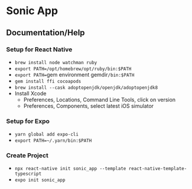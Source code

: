 # Sonic App

## Documentation/Help

### Setup for React Native
- `brew install node watchman ruby`
- `export PATH=/opt/homebrew/opt/ruby/bin:$PATH`
- `export PATH=`gem environment gemdir`/bin:$PATH`
- `gem install ffi cocoapods`
- `brew install --cask adoptopenjdk/openjdk/adoptopenjdk8`
- Install Xcode
  - Preferences, Locations, Command Line Tools, click on version
  - Preferences, Components, select latest iOS simulator

### Setup for Expo
- `yarn global add expo-cli`
- `export PATH=~/.yarn/bin:$PATH`

### Create Project
- `npx react-native init sonic_app --template react-native-template-typescript`
- `expo init sonic_app`